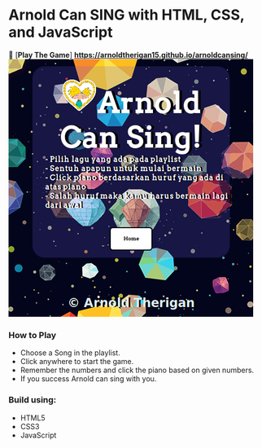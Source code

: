 # Arnold Can SING with HTML, CSS, and JavaScript


:musical_keyboard: [**Play The Game**] **https://arnoldtherigan15.github.io/arnoldcansing/**
![alt text](https://github.com/arnoldtherigan15/arnoldcansing/blob/master/images/image.png)


### How to Play
- Choose a Song in the playlist.
- Click anywhere to start the game.
- Remember the numbers and click the piano based on given numbers.
- If you success Arnold can sing with you.


### Build using:
- HTML5
- CSS3
- JavaScript


